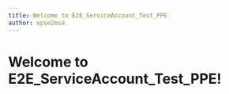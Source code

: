 ```yaml
---
title: Welcome to E2E_ServiceAccount_Test_PPE
author: opse2esa
---
```

# Welcome to E2E_ServiceAccount_Test_PPE!
